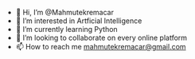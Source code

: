 - 👋 Hi, I’m @Mahmutekremacar
- 👀 I’m interested in Artficial Intelligence
- 🌱 I’m currently learning Python
- 💞️ I’m looking to collaborate on every online platform 
- 📫 How to reach me mahmutekremacar@gmail.com

<!---
Mahmutekremacar/Mahmutekremacar is a ✨ special ✨ repository because its `README.md` (this file) appears on your GitHub profile.
You can click the Preview link to take a look at your changes.
--->
